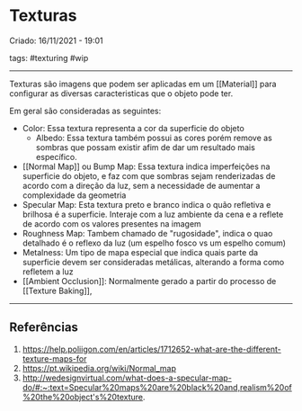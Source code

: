 # Texturas
Criado: 16/11/2021 - 19:01

tags: #texturing #wip 

---

Texturas são imagens que podem ser aplicadas em um [[Material]] para configurar as diversas caracteristicas que o objeto pode ter.

Em geral são consideradas as seguintes:
- Color: Essa textura representa a cor da superficie do objeto
	- Albedo: Essa textura também possui as cores porém remove as sombras que possam existir afim de dar um resultado mais específico.
- [[Normal Map]] ou Bump Map: Essa textura indica imperfeições na superficie do objeto, e faz com que sombras sejam renderizadas de acordo com a direção da luz, sem a necessidade de aumentar a complexidade da geometria
- Specular Map: Esta textura preto e branco indica o quão refletiva e brilhosa é a superficie. Interaje com a luz ambiente da cena e a reflete de acordo com os valores presentes na imagem
- Roughness Map: Tambem chamado de "rugosidade", indica o quao detalhado é o reflexo da luz (um espelho fosco vs um espelho comum)
- Metalness: Um tipo de mapa especial que indica quais parte da superficie devem ser consideradas metálicas, alterando a forma como refletem a luz
- [[Ambient Occlusion]]: Normalmente gerado a partir do processo de [[Texture Baking]], 

---
## Referências
1. https://help.poliigon.com/en/articles/1712652-what-are-the-different-texture-maps-for
2. https://pt.wikipedia.org/wiki/Normal_map
3. http://wedesignvirtual.com/what-does-a-specular-map-do/#:~:text=Specular%20maps%20are%20black%20and,realism%20of%20the%20object's%20texture.